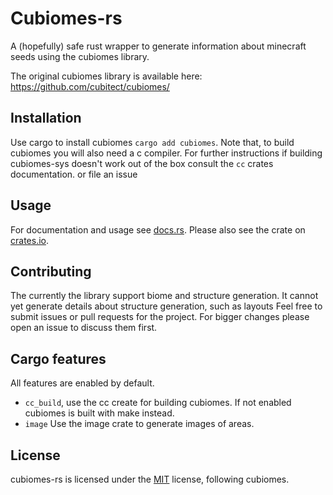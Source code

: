 # Cubiomes-rs


A (hopefully) safe rust wrapper to generate information about minecraft seeds
using the cubiomes library.

The original cubiomes library is available here: https://github.com/cubitect/cubiomes/

## Installation
Use cargo to install cubiomes ``cargo add cubiomes``. Note that, to build 
cubiomes you will also need a c compiler. For further instructions if building
cubiomes-sys doesn't work out of the box consult the `cc` crates documentation.
or file an issue

## Usage
For documentation and usage see [docs.rs](https://docs.rs/cubiomes/latest/cubiomes/). 
Please also see the crate on [crates.io](https://crates.io/crates/cubiomes).

## Contributing
The currently the library support biome and structure generation. It cannot yet
generate details about structure generation, such as layouts
Feel free to submit issues or pull requests for the project. For bigger changes
please open an issue to discuss them first.

## Cargo features
All features are enabled by default.
- ``cc_build``, use the cc create for building cubiomes. If not enabled
cubiomes is built with make instead.
- ``image`` Use the image crate to generate images of areas.

## License
cubiomes-rs is licensed under the [MIT](license.md) license, following cubiomes.